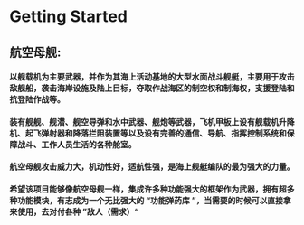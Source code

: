 # Getting Started
##
##
## 航空母舰:
#### 以舰载机为主要武器，并作为其海上活动基地的大型水面战斗舰艇，主要用于攻击敌舰船，袭击海岸设施及陆上目标，夺取作战海区的制空权和制海权，支援登陆和抗登陆作战等。
#### 装有舰舰、舰潜、舰空导弹和水中武器、舰炮等武器，飞机甲板上设有舰载机升降机、起飞弹射器和降落拦阻装置等以及设有完善的通信、导航、指挥控制系统和保障战斗、工作人员生活的各种舱室。
#### 航空母舰攻击威力大，机动性好，适航性强，是海上舰艇编队的最为强大的力量。
#### 希望该项目能够像航空母舰一样，集成许多种功能强大的框架作为武器，拥有超多种功能模块，有志成为一个无比强大的 “功能弹药库 ”，当需要的时候可以直接拿来使用，去对付各种 ”敌人（需求）“
##
##

